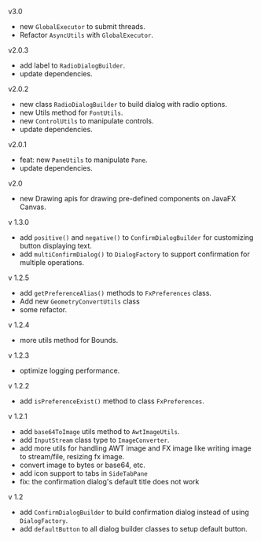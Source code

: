 v3.0
* new `GlobalExecutor` to submit threads.
* Refactor `AsyncUtils` with `GlobalExecutor`.

v2.0.3
* add label to `RadioDialogBuilder`.
* update dependencies.

v2.0.2
* new class `RadioDialogBuilder` to build dialog with radio options.
* new Utils method for `FontUtils`.
* new `ControlUtils` to manipulate controls.
* update dependencies.

v2.0.1
* feat: new `PaneUtils` to manipulate `Pane`.
* update dependencies.

v2.0
* new Drawing apis for drawing pre-defined components on JavaFX Canvas.

v 1.3.0
* add `positive()` and `negative()` to `ConfirmDialogBuilder` for customizing button displaying text. 
* add `multiConfirmDialog()` to `DialogFactory` to support confirmation for multiple operations.

v 1.2.5
* add `getPreferenceAlias()` methods to `FxPreferences` class.
* Add new `GeometryConvertUtils` class
* some refactor.

v 1.2.4
* more utils method for Bounds.

v 1.2.3
* optimize logging performance.

v 1.2.2
* add `isPreferenceExist()` method to class `FxPreferences`.

v 1.2.1
* add `base64ToImage` utils method to `AwtImageUtils`.
* add `InputStream` class type to `ImageConverter`.
* add more utils for handling AWT image and FX image like writing image to stream/file, resizing fx image.
* convert image to bytes or base64, etc.
* add icon support to tabs in `SideTabPane`
* fix: the confirmation dialog's default title does not work

v 1.2
* add `ConfirmDialogBuilder` to build confirmation dialog instead of using `DialogFactory`.
* add `defaultButton` to all dialog builder classes to setup default button.